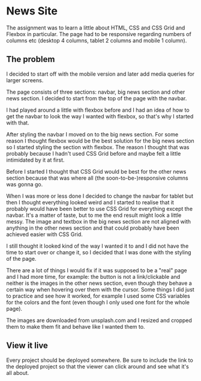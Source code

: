 # News Site

The assignment was to learn a little about HTML, CSS and CSS Grid and Flexbox in particular. The page had to be responsive regarding numbers of columns etc (desktop 4 columns, tablet 2 columns and mobile 1 column).

## The problem

I decided to start off with the mobile version and later add media queries for larger screens.

The page consists of three sections: navbar, big news section and other news section. I decided to start from the top of the page with the navbar.

I had played around a little with flexbox before and I had an idea of how to get the navbar to look the way I wanted with flexbox, so that's why I started with that.

After styling the navbar I moved on to the big news section. For some reason I thought flexbox would be the best solution for the big news section so I started styling the section with flexbox. The reason I thought that was probably because I hadn't used CSS Grid before and maybe felt a little intimidated by it at first.

Before I started I thought that CSS Grid would be best for the other news section because that was where all (the soon-to-be-)responsive columns was gonna go.

When I was more or less done I decided to change the navbar for tablet but then I thought everything looked weird and I started to realise that it probably would have been better to use CSS Grid for everything except the navbar. It's a matter of taste, but to me the end result might look a little messy. The image and textbox in the big news section are not aligned with anything in the other news section and that could probably have been achieved easier with CSS Grid.

I still thought it looked kind of the way I wanted it to and I did not have the time to start over or change it, so I decided that I was done with the styling of the page.

There are a lot of things I would fix if it was supposed to be a "real" page and I had more time, for example: the button is not a link/clickable and neither is the images in the other news section, even though they behave a certain way when hovering over them with the cursor. Some things I did just to practice and see how it worked, for example I used some CSS variables for the colors and the font (even though I only used one font for the whole page). 

The images are downloaded from unsplash.com and I resized and cropped them to make them fit and behave like I wanted them to.

## View it live
Every project should be deployed somewhere. Be sure to include the link to the deployed project so that the viewer can click around and see what it's all about.
